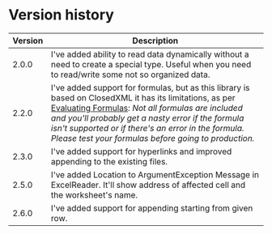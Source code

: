 # Version history

| Version | Description |
| ----------- | ----------- |
| 2.0.0 | I've added ability to read data dynamically without a need to create a special type. Useful when you need to read/write some not so organized data.|
| 2.2.0 | I've added support for formulas, but as this library is based on ClosedXML it has its limitations, as per [Evaluating Formulas](https://github.com/closedxml/closedxml/wiki/Evaluating-Formulas): *Not all formulas are included and you'll probably get a nasty error if the formula isn't supported or if there's an error in the formula. Please test your formulas before going to production.*|
| 2.3.0 | I've added support for hyperlinks and improved appending to the existing files.|
| 2.5.0 | I've added Location to ArgumentException Message in ExcelReader. It'll show address of affected cell and the worksheet's name.|
| 2.6.0 | I've added support for appending starting from given row.|
